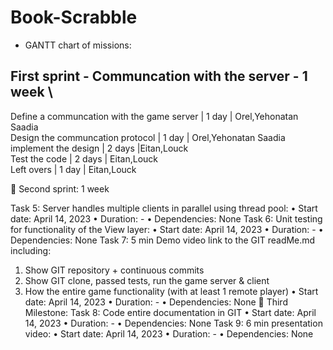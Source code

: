 # Book-Scrabble

-	GANTT chart of missions:
##	First sprint - Communcation with the server - 1 week \
Define a communcation with the game server  |  1 day  |   Orel,Yehonatan Saadia\
Design the communcation protocol | 1 day |  Orel,Yehonatan Saadia\
implement the design | 2 days |Eitan,Louck\
Test the code | 2 days | Eitan,Louck\
Left overs | 1 day | Eitan,Louck 


	Second sprint: 1 week 
 

Task 5: Server handles multiple clients in parallel using thread pool:
•	Start date: April 14, 2023
•	Duration: -
•	Dependencies: None
Task 6: Unit testing for functionality of the View layer:
•	Start date: April 14, 2023
•	Duration: -
•	Dependencies: None
Task 7: 5 min Demo video link to the GIT readMe.md including:
1.	Show GIT repository + continuous commits
2.	Show GIT clone, passed tests, run the game server & client
3.	How the entire game functionality (with at least 1 remote player) 
•	Start date: April 14, 2023
•	Duration: -
•	Dependencies: None
	Third Milestone:
Task 8: Code entire documentation in GIT
•	Start date: April 14, 2023
•	Duration: -
•	Dependencies: None
Task 9: 6 min presentation video: 
•	Start date: April 14, 2023
•	Duration: -
•	Dependencies: None





